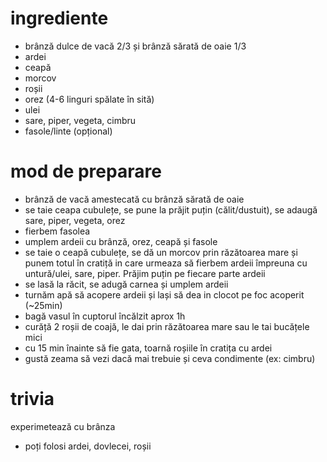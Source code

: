 # ingrediente

* brânză dulce de vacă 2/3 și brânză sărată de oaie 1/3
* ardei
* ceapă
* morcov
* roșii
* orez (4-6 linguri spălate în sită)
* ulei
* sare, piper, vegeta, cimbru
* fasole/linte (opțional)

# mod de preparare

* brânză de vacă amestecată cu brânză sărată de oaie
* se taie ceapa cubulețe, se pune la prăjit puțin (călit/dustuit), se adaugă
sare, piper, vegeta, orez
* fierbem fasolea
* umplem ardeii cu brânză, orez, ceapă și fasole
* se taie o ceapă cubulețe, se dă un morcov prin răzătoarea mare și punem
totul în cratiță in care urmeaza să fierbem ardeii împreuna cu untură/ulei,
sare, piper. Prăjim puțin pe fiecare parte ardeii
* se lasă la răcit, se adugă carnea și umplem ardeii
* turnăm apă să acopere ardeii și lași să dea in clocot pe foc acoperit (~25min)
* bagă vasul în cuptorul încălzit aprox 1h
* curăță 2 roșii de coajă, le dai prin răzătoarea mare sau le tai bucățele mici
* cu 15 min înainte să fie gata, toarnă roșiile în cratița cu ardei
* gustă zeama să vezi dacă mai trebuie și ceva condimente (ex: cimbru)

# trivia

experimetează cu brânza
* poți folosi ardei, dovlecei, roșii
